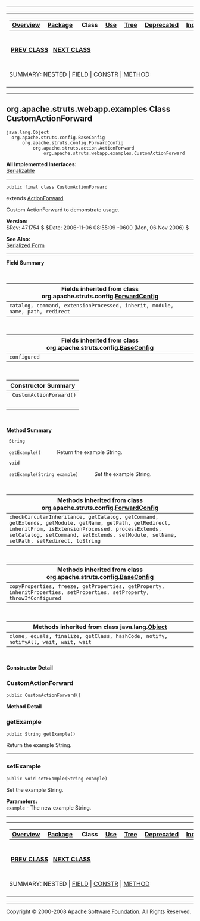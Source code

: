 ------------------------------------------------------------------------

<span id="navbar_top"></span> [](#skip-navbar_top "Skip navigation links")

<table>
<colgroup>
<col width="50%" />
<col width="50%" />
</colgroup>
<tbody>
<tr class="odd">
<td align="left"><span id="navbar_top_firstrow"></span>
<table>
<tbody>
<tr class="odd">
<td align="left"><a href="../../../../../overview-summary.html.md"><strong>Overview</strong></a> </td>
<td align="left"><a href="package-summary.html.md"><strong>Package</strong></a> </td>
<td align="left"> <strong>Class</strong> </td>
<td align="left"><a href="class-use/CustomActionForward.html.md"><strong>Use</strong></a> </td>
<td align="left"><a href="package-tree.html.md"><strong>Tree</strong></a> </td>
<td align="left"><a href="../../../../../deprecated-list.html.md"><strong>Deprecated</strong></a> </td>
<td align="left"><a href="../../../../../index-all.html.md"><strong>Index</strong></a> </td>
<td align="left"><a href="../../../../../help-doc.html.md"><strong>Help</strong></a> </td>
</tr>
</tbody>
</table></td>
<td align="left"></td>
</tr>
<tr class="even">
<td align="left"> <a href="../../../../../org/apache/struts/webapp/examples/CustomActionForm.html.md" title="class in org.apache.struts.webapp.examples"><strong>PREV CLASS</strong></a>   <a href="../../../../../org/apache/struts/webapp/examples/CustomActionMapping.html" title="class in org.apache.struts.webapp.examples"><strong>NEXT CLASS</strong></a></td>
<td align="left"><a href="../../../../../index.html.md?org/apache/struts/webapp/examples/CustomActionForward.html"><strong>FRAMES</strong></a>    <a href="CustomActionForward.html"><strong>NO FRAMES</strong></a>    
<a href="../../../../../allclasses-noframe.html.md"><strong>All Classes</strong></a></td>
</tr>
<tr class="odd">
<td align="left">SUMMARY: NESTED | <a href="#fields_inherited_from_class_org.apache.struts.config.ForwardConfig">FIELD</a> | <a href="#constructor_summary">CONSTR</a> | <a href="#method_summary">METHOD</a></td>
<td align="left">DETAIL: FIELD | <a href="#constructor_detail">CONSTR</a> | <a href="#method_detail">METHOD</a></td>
</tr>
</tbody>
</table>

<span id="skip-navbar_top"></span>

------------------------------------------------------------------------

org.apache.struts.webapp.examples
 Class CustomActionForward
---------------------------------

    java.lang.Object
      org.apache.struts.config.BaseConfig
          org.apache.struts.config.ForwardConfig
              org.apache.struts.action.ActionForward
                  org.apache.struts.webapp.examples.CustomActionForward

**All Implemented Interfaces:**  
[Serializable](http://java.sun.com/j2se/1.4.2/docs/api/java/io/Serializable.html.md?is-external=true "class or interface in java.io")

------------------------------------------------------------------------

    public final class CustomActionForward

extends [ActionForward](http://struts.apache.org/apidocs/org/apache/struts/action/ActionForward.html.md?is-external=true "class or interface in org.apache.struts.action")

Custom ActionForward to demonstrate usage.

**Version:**  
$Rev: 471754 $ $Date: 2006-11-06 08:55:09 -0600 (Mon, 06 Nov 2006) $

**See Also:**  
[Serialized Form](../../../../../serialized-form.html.md#org.apache.struts.webapp.examples.CustomActionForward)

------------------------------------------------------------------------

<span id="field_summary"></span>

**Field Summary**

 <span id="fields_inherited_from_class_org.apache.struts.config.ForwardConfig"></span>

| **Fields inherited from class org.apache.struts.config.[ForwardConfig](http://struts.apache.org/apidocs/org/apache/struts/config/ForwardConfig.html.md?is-external=true "class or interface in org.apache.struts.config")** |
|--------------------------------------------------------------------------------------------------------------------------------------------------------------------------------------------------------------------------|
| `catalog, command, extensionProcessed, inherit, module, name, path, redirect`                                                                                                                                            |

 <span id="fields_inherited_from_class_org.apache.struts.config.BaseConfig"></span>

| **Fields inherited from class org.apache.struts.config.[BaseConfig](http://struts.apache.org/apidocs/org/apache/struts/config/BaseConfig.html.md?is-external=true "class or interface in org.apache.struts.config")** |
|--------------------------------------------------------------------------------------------------------------------------------------------------------------------------------------------------------------------|
| `configured`                                                                                                                                                                                                       |

  <span id="constructor_summary"></span>

| **Constructor Summary**  |
|--------------------------|
| ` CustomActionForward()` 
                           |

  <span id="method_summary"></span>

**Method Summary**

` String`

` getExample()`
           Return the example String.

` void`

` setExample(String example)`
           Set the example String.

 <span id="methods_inherited_from_class_org.apache.struts.config.ForwardConfig"></span>

| **Methods inherited from class org.apache.struts.config.[ForwardConfig](http://struts.apache.org/apidocs/org/apache/struts/config/ForwardConfig.html.md?is-external=true "class or interface in org.apache.struts.config")**                           |
|-----------------------------------------------------------------------------------------------------------------------------------------------------------------------------------------------------------------------------------------------------|
| `checkCircularInheritance, getCatalog, getCommand, getExtends, getModule, getName, getPath, getRedirect, inheritFrom, isExtensionProcessed, processExtends, setCatalog, setCommand, setExtends, setModule, setName, setPath, setRedirect, toString` |

 <span id="methods_inherited_from_class_org.apache.struts.config.BaseConfig"></span>

| **Methods inherited from class org.apache.struts.config.[BaseConfig](http://struts.apache.org/apidocs/org/apache/struts/config/BaseConfig.html.md?is-external=true "class or interface in org.apache.struts.config")** |
|---------------------------------------------------------------------------------------------------------------------------------------------------------------------------------------------------------------------|
| `copyProperties, freeze, getProperties, getProperty, inheritProperties, setProperties, setProperty, throwIfConfigured`                                                                                              |

 <span id="methods_inherited_from_class_java.lang.Object"></span>

| **Methods inherited from class java.lang.[Object](http://java.sun.com/j2se/1.4.2/docs/api/java/lang/Object.html.md?is-external=true "class or interface in java.lang")** |
|-----------------------------------------------------------------------------------------------------------------------------------------------------------------------|
| `clone, equals, finalize, getClass, hashCode, notify, notifyAll, wait, wait, wait`                                                                                    |

 

<span id="constructor_detail"></span>

**Constructor Detail**

### CustomActionForward

    public CustomActionForward()

<span id="method_detail"></span>

**Method Detail**

### getExample

    public String getExample()

Return the example String.

------------------------------------------------------------------------

### setExample

    public void setExample(String example)

Set the example String.

**Parameters:**  
`example` - The new example String.

------------------------------------------------------------------------

<span id="navbar_bottom"></span> [](#skip-navbar_bottom "Skip navigation links")

<table>
<colgroup>
<col width="50%" />
<col width="50%" />
</colgroup>
<tbody>
<tr class="odd">
<td align="left"><span id="navbar_bottom_firstrow"></span>
<table>
<tbody>
<tr class="odd">
<td align="left"><a href="../../../../../overview-summary.html.md"><strong>Overview</strong></a> </td>
<td align="left"><a href="package-summary.html.md"><strong>Package</strong></a> </td>
<td align="left"> <strong>Class</strong> </td>
<td align="left"><a href="class-use/CustomActionForward.html.md"><strong>Use</strong></a> </td>
<td align="left"><a href="package-tree.html.md"><strong>Tree</strong></a> </td>
<td align="left"><a href="../../../../../deprecated-list.html.md"><strong>Deprecated</strong></a> </td>
<td align="left"><a href="../../../../../index-all.html.md"><strong>Index</strong></a> </td>
<td align="left"><a href="../../../../../help-doc.html.md"><strong>Help</strong></a> </td>
</tr>
</tbody>
</table></td>
<td align="left"></td>
</tr>
<tr class="even">
<td align="left"> <a href="../../../../../org/apache/struts/webapp/examples/CustomActionForm.html.md" title="class in org.apache.struts.webapp.examples"><strong>PREV CLASS</strong></a>   <a href="../../../../../org/apache/struts/webapp/examples/CustomActionMapping.html" title="class in org.apache.struts.webapp.examples"><strong>NEXT CLASS</strong></a></td>
<td align="left"><a href="../../../../../index.html.md?org/apache/struts/webapp/examples/CustomActionForward.html"><strong>FRAMES</strong></a>    <a href="CustomActionForward.html"><strong>NO FRAMES</strong></a>    
<a href="../../../../../allclasses-noframe.html.md"><strong>All Classes</strong></a></td>
</tr>
<tr class="odd">
<td align="left">SUMMARY: NESTED | <a href="#fields_inherited_from_class_org.apache.struts.config.ForwardConfig">FIELD</a> | <a href="#constructor_summary">CONSTR</a> | <a href="#method_summary">METHOD</a></td>
<td align="left">DETAIL: FIELD | <a href="#constructor_detail">CONSTR</a> | <a href="#method_detail">METHOD</a></td>
</tr>
</tbody>
</table>

<span id="skip-navbar_bottom"></span>

------------------------------------------------------------------------

Copyright © 2000-2008 [Apache Software Foundation](http://www.apache.org/). All Rights Reserved.
